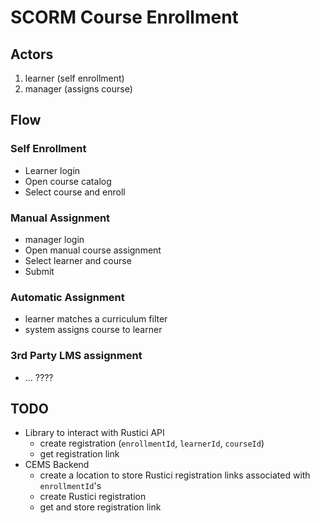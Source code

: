 # SCORM Course Enrollment

## Actors
1. learner (self enrollment)
2. manager (assigns course)

## Flow
### Self Enrollment
- Learner login
- Open course catalog
- Select course and enroll

### Manual Assignment
- manager login
- Open manual course assignment
- Select learner and course
- Submit

### Automatic Assignment
- learner matches a curriculum filter
- system assigns course to learner

### 3rd Party LMS assignment
- ... ????

## TODO
- Library to interact with Rustici API
  - create registration (`enrollmentId`, `learnerId`, `courseId`)
  - get registration link
- CEMS Backend
  - create a location to store Rustici registration links associated with `enrollmentId`'s
  - create Rustici registration
  - get and store registration link

